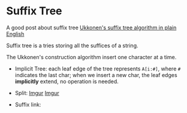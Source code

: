 Suffix Tree
===

A good post about suffix tree
[Ukkonen's suffix tree algorithm in plain English](https://stackoverflow.com/questions/9452701/ukkonens-suffix-tree-algorithm-in-plain-english)

Suffix tree is a tries storing all the suffices of a string.

The Ukkonen's construction algorithm insert one character at a time.

* Implicit Tree: each leaf edge of the tree represents `A[i:#]`, where `#` indicates the last char; when we insert a new char, the leaf edges **implicitly** extend, no operation is needed.

* Split:
[Imgur](https://i.imgur.com/n7c2xx8.png)
[Imgur](https://i.imgur.com/BGIgKA5.png)

* Suffix link:
